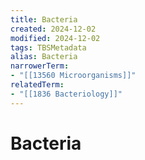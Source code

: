 ```yaml
---
title: Bacteria
created: 2024-12-02
modified: 2024-12-02
tags: TBSMetadata
alias: Bacteria
narrowerTerm:
- "[[13560 Microorganisms]]"
relatedTerm:
- "[[1836 Bacteriology]]"
---
```

# Bacteria
